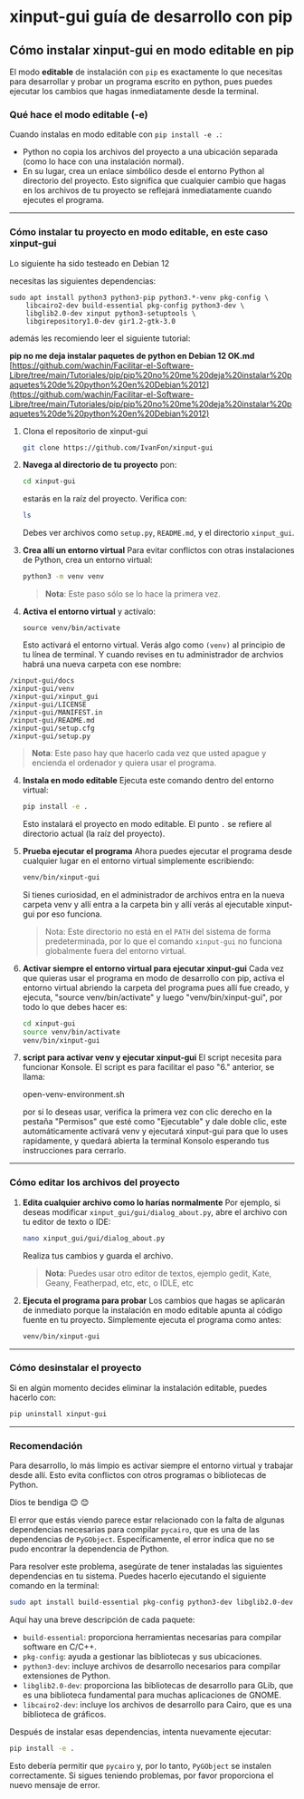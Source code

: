 # xinput-gui guía de desarrollo con pip

## Cómo instalar xinput-gui en modo editable en pip

El modo **editable** de instalación con `pip` es exactamente lo que necesitas para desarrollar y probar un programa escrito en python, pues puedes ejecutar los cambios que hagas inmediatamente desde la terminal.

### **Qué hace el modo editable (-e)**
Cuando instalas en modo editable con `pip install -e .`:
- Python no copia los archivos del proyecto a una ubicación separada (como lo hace con una instalación normal).
- En su lugar, crea un enlace simbólico desde el entorno Python al directorio del proyecto. Esto significa que cualquier cambio que hagas en los archivos de tu proyecto se reflejará inmediatamente cuando ejecutes el programa.

---

### Cómo instalar tu proyecto en modo editable, en este caso xinput-gui
Lo siguiente ha sido testeado en Debian 12

necesitas las siguientes dependencias:

```
sudo apt install python3 python3-pip python3.*-venv pkg-config \
	libcairo2-dev build-essential pkg-config python3-dev \
	libglib2.0-dev xinput python3-setuptools \
	libgirepository1.0-dev gir1.2-gtk-3.0
``` 



además les recomiendo leer el siguiente tutorial:  

**pip no me deja instalar paquetes de python en Debian 12 OK.md**  
[https://github.com/wachin/Facilitar-el-Software-Libre/tree/main/Tutoriales/pip/pip%20no%20me%20deja%20instalar%20paquetes%20de%20python%20en%20Debian%2012](https://github.com/wachin/Facilitar-el-Software-Libre/tree/main/Tutoriales/pip/pip%20no%20me%20deja%20instalar%20paquetes%20de%20python%20en%20Debian%2012)


1. Clona el repositorio de xinput-gui

   ```bash
   git clone https://github.com/IvanFon/xinput-gui
   ```

1. **Navega al directorio de tu proyecto**
   pon:

   ```bash
   cd xinput-gui
   ```
   estarás en la raíz del proyecto. Verifica con:

   ```bash
   ls
   ```

   Debes ver archivos como `setup.py`, `README.md`, y el directorio `xinput_gui`.

2. **Crea allí un entorno virtual**
   Para evitar conflictos con otras instalaciones de Python, crea un entorno virtual:

   ```bash
   python3 -m venv venv
   ```
   >**Nota**: Este paso sólo se lo hace la primera vez.

3. **Activa el entorno virtual**
   y actívalo:

   ```
   source venv/bin/activate
   ```

   Esto activará el entorno virtual. Verás algo como `(venv)` al principio de tu línea de terminal. Y cuando revises en tu administrador de archvios habrá una nueva carpeta con ese nombre:
   
```
/xinput-gui/docs
/xinput-gui/venv
/xinput-gui/xinput_gui
/xinput-gui/LICENSE
/xinput-gui/MANIFEST.in
/xinput-gui/README.md
/xinput-gui/setup.cfg
/xinput-gui/setup.py
```

   >**Nota**: Este paso hay que hacerlo cada vez que usted apague y encienda el ordenador y quiera usar el programa.

4. **Instala en modo editable**
   Ejecuta este comando dentro del entorno virtual:

   ```bash
   pip install -e .
   ```

   Esto instalará el proyecto en modo editable. El punto `.` se refiere al directorio actual (la raíz del proyecto).

5. **Prueba ejecutar el programa**
   Ahora puedes ejecutar el programa desde cualquier lugar en el entorno virtual simplemente escribiendo:

   ```bash
   venv/bin/xinput-gui
   ```
   Si tienes curiosidad, en el administrador de archivos entra en la nueva carpeta venv y allí entra a la carpeta bin y allí verás al ejecutable xinput-gui por eso funciona.

   > Nota: Este directorio no está en el `PATH` del sistema de forma predeterminada, por lo que el comando `xinput-gui` no funciona globalmente fuera del entorno virtual.

6. **Activar siempre el entorno virtual para ejecutar xinput-gui**
   Cada vez que quieras usar el programa en modo de desarrollo con pip, activa el entorno virtual abriendo la carpeta del programa pues allí fue creado, y ejecuta, "source venv/bin/activate" y luego "venv/bin/xinput-gui", por todo lo que debes hacer es:
   ```bash
   cd xinput-gui
   source venv/bin/activate
   venv/bin/xinput-gui
   ```

7. **script para activar venv y ejecutar xinput-gui**
   El script necesita para funcionar Konsole. El script es para facilitar el paso "6." anterior, se llama:

   open-venv-environment.sh

   por si lo deseas usar, verifica la primera vez con clic derecho en la pestaña "Permisos" que esté como "Ejecutable" y dale doble clic, este automáticamente activará venv y ejecutará xinput-gui para que lo uses rapidamente, y quedará abierta la terminal Konsolo esperando tus instrucciones para cerrarlo.

---

### Cómo editar los archivos del proyecto
1. **Edita cualquier archivo como lo harías normalmente**
   Por ejemplo, si deseas modificar `xinput_gui/gui/dialog_about.py`, abre el archivo con tu editor de texto o IDE:

   ```bash
   nano xinput_gui/gui/dialog_about.py
   ```

   Realiza tus cambios y guarda el archivo.
   
   >**Nota**: Puedes usar otro editor de textos, ejemplo gedit, Kate, Geany, Featherpad, etc, etc, o IDLE, etc

2. **Ejecuta el programa para probar**
   Los cambios que hagas se aplicarán de inmediato porque la instalación en modo editable apunta al código fuente en tu proyecto. Simplemente ejecuta el programa como antes:

   ```bash
   venv/bin/xinput-gui
   ```

---

### Cómo desinstalar el proyecto
Si en algún momento decides eliminar la instalación editable, puedes hacerlo con:

```bash
pip uninstall xinput-gui
```

---

### Recomendación
Para desarrollo, lo más limpio es activar siempre el entorno virtual y trabajar desde allí. Esto evita conflictos con otros programas o bibliotecas de Python.

Dios te bendiga 😊 😊






El error que estás viendo parece estar relacionado con la falta de algunas dependencias necesarias para compilar `pycairo`, que es una de las dependencias de `PyGObject`. Específicamente, el error indica que no se pudo encontrar la dependencia de Python.

Para resolver este problema, asegúrate de tener instaladas las siguientes dependencias en tu sistema. Puedes hacerlo ejecutando el siguiente comando en la terminal:

```bash
sudo apt install build-essential pkg-config python3-dev libglib2.0-dev libcairo2-dev
```

Aquí hay una breve descripción de cada paquete:

- `build-essential`: proporciona herramientas necesarias para compilar software en C/C++.
- `pkg-config`: ayuda a gestionar las bibliotecas y sus ubicaciones.
- `python3-dev`: incluye archivos de desarrollo necesarios para compilar extensiones de Python.
- `libglib2.0-dev`: proporciona las bibliotecas de desarrollo para GLib, que es una biblioteca fundamental para muchas aplicaciones de GNOME.
- `libcairo2-dev`: incluye los archivos de desarrollo para Cairo, que es una biblioteca de gráficos.

Después de instalar esas dependencias, intenta nuevamente ejecutar:

```bash
pip install -e .
```

Esto debería permitir que `pycairo` y, por lo tanto, `PyGObject` se instalen correctamente. Si sigues teniendo problemas, por favor proporciona el nuevo mensaje de error.
